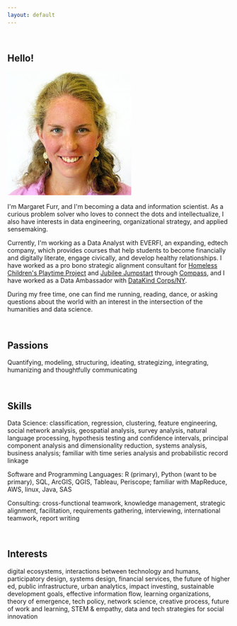 ```yaml
---
layout: default
---
```


<br>

## Hello!

<img class="profile-picture" src="me.jpg">

I'm Margaret Furr, and I'm becoming a data and information scientist. As a curious problem solver who loves to connect the dots and intellectualize, I also have interests in data engineering, organizational strategy, and applied sensemaking. 

Currently, I'm working as a Data Analyst with EVERFI, an expanding, edtech company, which provides courses that help students to become financially and digitally literate, engage civically, and develop healthy relationships. I have worked as a pro bono strategic alignment consultant for [Homeless Children's Playtime Project](https://www.playtimeproject.org) and [Jubilee Jumpstart](http://www.jubileejumpstart.org) through [Compass](http://compassprobono.org), and I have worked as a Data Ambassador with [DataKind Corps/NY](http://www.datakind.org). 

During my free time, one can find me running, reading, dance, or asking questions about the world with an interest in the intersection of the humanities and data science.

<br>

## Passions

Quantifying, modeling, structuring, ideating, strategizing, integrating, humanizing and thoughtfully communicating

<br>

## Skills

Data Science: classification, regression, clustering, feature engineering, social network analysis, geospatial analysis, survey analysis, natural language processing, hypothesis testing and confidence intervals, principal component analysis and dimensionality reduction, systems analysis, business analysis; familiar with time series analysis and probabilistic record linkage

Software and Programming Languages: R (primary), Python (want to be primary), SQL, ArcGIS, QGIS, Tableau, Periscope; familiar with MapReduce, AWS, linux, Java, SAS

Consulting: cross-functional teamwork, knowledge management, strategic alignment, facilitation, requirements gathering, interviewing, international teamwork, report writing

<br>

## Interests

digital ecosystems, interactions between technology and humans, participatory design, systems design, financial services, the future of higher ed, public infrastructure, urban analytics, impact investing, sustainable development goals, effective information flow, learning organizations, theory of emergence, tech policy, network science, creative process, future of work and learning, STEM & empathy, data and tech strategies for social innovation

<br>

